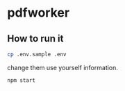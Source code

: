 # pdfworker

## How to run it

```bash
cp .env.sample .env
```
change them use yourself information.

```bash
npm start
```